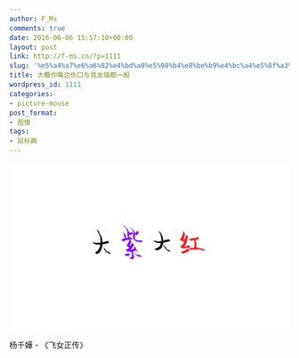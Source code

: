 ```yaml
---
author: F_Ms
comments: true
date: 2016-06-06 15:57:10+00:00
layout: post
link: http://f-ms.cn/?p=1111
slug: '%e5%a4%a7%e6%a6%82%e4%bd%a0%e5%98%b4%e8%be%b9%e4%bc%a4%e5%8f%a3%e4%b8%8e%e6%88%91%e5%8f%91%e7%ab%af%e9%83%bd%e4%b8%80%e8%88%ac'
title: 大概你嘴边伤口与我发端都一般
wordpress_id: 1111
categories:
- picture-mouse
post_format:
- 图像
tags:
- 鼠标画
---
```


![大紫大红_20160606](/img/post/wp/2016/06/大紫大红_20160606.png)


杨千嬅 - 《飞女正传》
